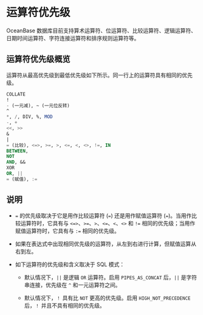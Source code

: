 # 运算符优先级

OceanBase 数据库目前支持算术运算符、位运算符、比较运算符、逻辑运算符、日期时间运算符、字符连接运算符和排序规则运算符等。

## 运算符优先级概览

运算符从最高优先级到最低优先级如下所示。同一行上的运算符具有相同的优先级。

```sql
COLLATE
!
- (一元减), ~ (一元位反转)
^
*, /, DIV, %, MOD
-, +
<<, >>
&
|
= (比较), <=>, >=, >, <=, <, <>, !=, IN
BETWEEN,
NOT
AND, &&
XOR
OR, ||
= (赋值), :=
```

## 说明

* `=` 的优先级取决于它是用作比较运算符 (`=`) 还是用作赋值运算符 (`=`)。当用作比较运算符时，它具有与 `<=>`、`>=`、`>`、`<=`、`<`、`<>` 和 `!=` 相同的优先级；当用作赋值运算符时，它具有与 `:=` 相同的优先级。

* 如果在表达式中出现相同优先级的运算符，从左到右进行计算，但赋值运算从右到左。

* 如下运算符的优先级和含义取决于 SQL 模式：

  * 默认情况下，`||` 是逻辑 `OR` 运算符。启用 `PIPES_AS_CONCAT` 后，`||` 是字符串连接，优先级在 `^` 和一元运算符之间。

  * 默认情况下，`！` 具有比 `NOT` 更高的优先级。启用 `HIGH_NOT_PRECEDENCE` 后，`！` 并且不具有相同的优先级。
